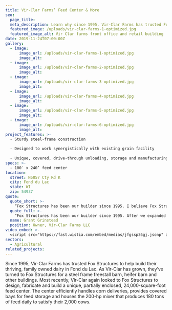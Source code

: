 ```yaml
---
title: Vir-Clar Farms’ Feed Center & More
seo:
  page_title:
  meta_description: Learn why since 1995, Vir-Clar Farms has trusted Fox Structures to help build their thriving, family owned dairy in Fond du Lac.
  featured_image: /uploads/vir-clar-farms-1-optimized.jpg
  featured_image_alt: Vir Clar farms front office and retail building
date: 2019-11-24T07:00:00Z
gallery: 
  - image: 
      image_url: /uploads/vir-clar-farms-1-optimized.jpg
      image_alt:
  - image: 
      image_url: /uploads/vir-clar-farms-2-optimized.jpg
      image_alt:
  - image: 
      image_url: /uploads/vir-clar-farms-3-optimized.jpg
      image_alt:
  - image: 
      image_url: /uploads/vir-clar-farms-4-optimized.jpg
      image_alt:
  - image: 
      image_url: /uploads/vir-clar-farms-5-optimized.jpg
      image_alt:
  - image: 
      image_url: /uploads/vir-clar-farms-6-optimized.jpg
      image_alt:
project_features: >-
  - Sturdy steel-frame construction
  
  - Designed to work synergistically with existing grain facility
  
  - Unique, covered, drive-through unloading, storage and manufacturing areas
specs: >-
  - 100′ x 240’ feed center
location:
  street: N5057 Cty Rd K
  city: Fond du Lac
  state: WI
  zip: 54937
quote:
  quote_short: >-
    “Fox Structures has been our builder since 1995. I believe Fox Structures just has great people. I absolutely recommend them to other dairies!”
  quote_full: >-
    “Fox Structures has been our builder since 1995. After we expanded in 2015, we realized we’d outgrown our feed center. So, we spent a lot of time with them, discussing workflow, traffic planning and other details. They understood our vision and got it down on paper. Fox Structures is great from a design standpoint. They’re not the biggest company, but I don’t think you have to be big to meet our objectives if you’re dedicated to providing great service. All other things aside, people buy from people—and this is about the relationship between Vir-Clar and Fox Structures. I believe Fox Structures just has great people. I absolutely recommend them to other dairies!”
  name: Grant Grinstead
  position: Owner, Vir-Clar Farms LLC
video_embed: >-
  <script src="https://fast.wistia.com/embed/medias/jfgssp36gj.jsonp" async></script><script src="https://fast.wistia.com/assets/external/E-v1.js" async></script><div class="wistia_responsive_padding" style="padding:56.25% 0 0 0;position:relative;"><div class="wistia_responsive_wrapper" style="height:100%;left:0;position:absolute;top:0;width:100%;"><div class="wistia_embed wistia_async_jfgssp36gj videoFoam=true" style="height:100%;position:relative;width:100%"><div class="wistia_swatch" style="height:100%;left:0;opacity:0;overflow:hidden;position:absolute;top:0;transition:opacity 200ms;width:100%;"><img src="https://fast.wistia.com/embed/medias/jfgssp36gj/swatch" style="filter:blur(5px);height:100%;object-fit:contain;width:100%;" alt="" aria-hidden="true" onload="this.parentNode.style.opacity=1;" /></div></div></div></div>
sectors:
  - Agricultural
related_projects: 
---
```


Since 1995, Vir-Clar Farms has trusted Fox Structures to help build their thriving, family owned dairy in Fond du Lac. As Vir-Clar has grown, they’ve turned to Fox Structures for a steel frame freestall barn, heifer barn and other buildings. Most recently, Vir-Clar again looked to Fox Structures to design, fabricate and build a unique, partially enclosed, 24,000-square-foot feed center. The center efficiently handles corn deliveries, provides covered bays for feed storage and houses the 200-hp mixer that produces 180 tons of feed daily to satisfy their 2,000 cows.
